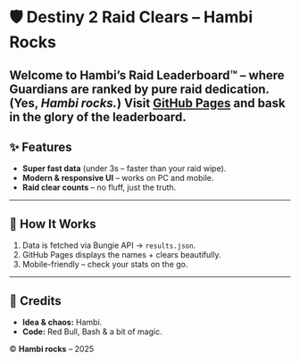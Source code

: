 # 🛡️ Destiny 2 Raid Clears – Hambi Rocks

Welcome to **Hambi’s Raid Leaderboard™** – where Guardians are ranked by pure raid dedication.  
(Yes, *Hambi rocks.*)
Visit [**GitHub Pages**](https://hambi404.github.io/raid-report-lite/) and bask in the glory of the leaderboard.
---

## ✨ Features
- **Super fast data** (under 3s – faster than your raid wipe).  
- **Modern & responsive UI** – works on PC and mobile.  
- **Raid clear counts** – no fluff, just the truth.

---

## 🚀 How It Works
1. Data is fetched via Bungie API → `results.json`.  
2. GitHub Pages displays the names + clears beautifully.  
3. Mobile-friendly – check your stats on the go.

---

## 🤘 Credits
- **Idea & chaos:** Hambi.  
- **Code:** Red Bull, Bash & a bit of magic.  

© **Hambi rocks** – 2025
